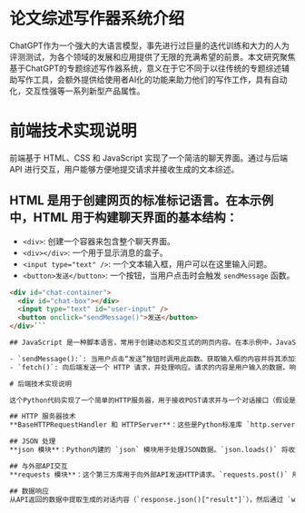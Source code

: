 # 论文综述写作器系统介绍

ChatGPT作为一个强大的大语言模型，事先进行过巨量的迭代训练和大力的人为评测测试，为各个领域的发展和应用提供了无限的充满希望的前景。本文研究聚焦基于ChatGPT的专题综述写作器系统，意义在于它不同于以往传统的专题综述辅助写作工具，会额外提供给使用者AI化的功能来助力他们的写作工作，具有自动化，交互性强等一系列新型产品属性。 

# 前端技术实现说明

前端基于 HTML、CSS 和 JavaScript 实现了一个简洁的聊天界面。通过与后端 API 进行交互，用户能够方便地提交请求并接收生成的文本综述。

## HTML 是用于创建网页的标准标记语言。在本示例中，HTML 用于构建聊天界面的基本结构：

- `<div>`: 创建一个容器来包含整个聊天界面。
- `<div></div>`: 一个用于显示消息的盒子。
- `<input type="text" />`: 一个文本输入框，用户可以在这里输入问题。
- `<button>发送</button>`: 一个按钮，当用户点击时会触发 `sendMessage` 函数。

```html
<div id="chat-container">
  <div id="chat-box"></div>
  <input type="text" id="user-input" />
  <button onclick="sendMessage()">发送</button>
</div>```

## JavaScript 是一种脚本语言，常用于创建动态和交互式的网页内容。在本示例中，JavaScript 用于处理用户输入、与后端通信以及更新页面内容：

- `sendMessage():`: 当用户点击“发送”按钮时调用此函数。获取输入框的内容并将其添加到聊天盒子中。使用 fetch API 向后端发送 POST 请求，并传递用户的输入。获取后端返回的数据并显示在聊天界面中。清空输入框，以便用户继续输入。
- `fetch()`: 向后端发送一个 HTTP 请求，并处理响应。请求的内容是用户输入的数据，响应则是从后端返回的聊天信息。

# 后端技术实现说明

这个Python代码实现了一个简单的HTTP服务器，用于接收POST请求并与一个对话接口（假设是百度的API）进行交互。代码涉及到的技术包括：

## HTTP 服务器技术
**BaseHTTPRequestHandler 和 HTTPServer**：这些是Python标准库 `http.server` 模块中的类，用于创建一个简单的HTTP服务器。`BaseHTTPRequestHandler` 负责处理不同的HTTP请求方法（如 POST），而 `HTTPServer` 用于启动并运行服务器。

## JSON 处理
**json 模块**：Python内建的 `json` 模块用于处理JSON数据。`json.loads()` 将收到的请求体（POST请求数据）解析成Python的字典对象，`json.dumps()` 将Python字典对象转换为JSON格式的字符串来响应客户端。

## 与外部API交互
**requests 模块**：这个第三方库用于向外部API发送HTTP请求。`requests.post()` 用于发送POST请求，携带JSON数据并接收来自百度API的响应。该API接口是 百度的对话接口，具体用于根据用户输入生成对话内容。

## 数据响应
从API返回的数据中提取生成的对话内容（`response.json()["result"]`），然后通过 `wfile.write()` 将响应以JSON格式返回给客户端。






